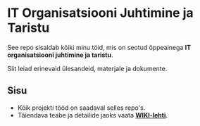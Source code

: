 # IT Organisatsiooni Juhtimine ja Taristu

See repo sisaldab kõiki minu töid, mis on seotud õppeainega **IT organisatsiooni juhtimine ja taristu**. 

Siit leiad erinevaid ülesandeid, materjale ja dokumente.

## Sisu

- Kõik projekti tööd on saadaval selles repo's.
- Täiendava teabe ja detailide jaoks vaata **[WIKI-lehti](https://github.com/Laikbob/Trello-lesanne/wiki)**.
